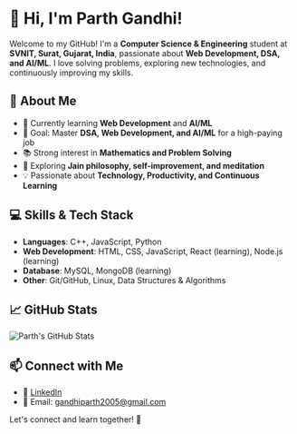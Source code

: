 # 👋 Hi, I'm Parth Gandhi!

Welcome to my GitHub! I'm a **Computer Science & Engineering** student at **SVNIT, Surat, Gujarat, India**, passionate about **Web Development, DSA, and AI/ML**. I love solving problems, exploring new technologies, and continuously improving my skills.

## 🚀 About Me
- 🔭 Currently learning **Web Development** and **AI/ML**  
- 🎯 Goal: Master **DSA, Web Development, and AI/ML** for a high-paying job  
- 📚 Strong interest in **Mathematics and Problem Solving**  
- 🌱 Exploring **Jain philosophy, self-improvement, and meditation**  
- 💡 Passionate about **Technology, Productivity, and Continuous Learning**  

## 💻 Skills & Tech Stack
- **Languages**: C++, JavaScript, Python  
- **Web Development**: HTML, CSS, JavaScript, React (learning), Node.js (learning)  
- **Database**: MySQL, MongoDB (learning)  
- **Other**: Git/GitHub, Linux, Data Structures & Algorithms  

## 📈 GitHub Stats  
![Parth's GitHub Stats](https://github-readme-stats.vercel.app/api?username=IAMonlyParthGandhi&show_icons=true&theme=radical)  

## 📫 Connect with Me  
- 💼 [LinkedIn](https://www.linkedin.com/in/parth-gandhi2412/)  
- 📧 Email: gandhiparth2005@gmail.com  

Let's connect and learn together! 🚀  
